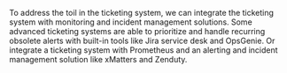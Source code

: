 To address the toil in the ticketing system, we can integrate the ticketing system with monitoring and incident management solutions. Some advanced ticketing systems are able to prioritize and handle recurring obsolete alerts with built-in tools like Jira service desk and OpsGenie.
Or integrate a ticketing system with Prometheus and an alerting and incident management solution like xMatters and Zenduty.

